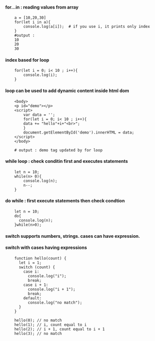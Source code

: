 #### for...in : reading values from array

		a = [10,20,30]
		for(let i in a){
			console.log(a[i]);	# if you use i, it prints only index
		}
		#output :  
		10
		20
		30

#### index based for loop

		for(let i = 0; i< 10 ; i++){
			console.log(i);
		}


#### loop can be used to add dynamic content inside html dom

		<body>
		<p id="demo"></p>
		<script>
			var data = '';
			for(let i = 0; i< 10 ; i++){
			data += "hello"+i+"<br>";
		    }
		    document.getElementById('demo').innerHTML = data;
		</script>
		</body>

		# output : demo tag updated by for loop

#### while loop : check conditin first and executes statements

		let n = 10;
		while(n> 0){
			console.log(n);
			n--;
		}


#### do while : first execute statements then check condtion

		let n = 10;
		do{
		  console.log(n);
		}while(n>0);




#### switch supports numbers, strings. cases can have expression.

#### switch with cases having expressions

		function hello(count) {
		  let i = 1;
		  switch (count) {
		    case i:
		      console.log("i");
		      break;
		    case i + 1:
		      console.log("i + 1");
		      break;
		    default:
		      console.log("no match");
		  }
		}

		hello(0); // no match
		hello(1); // i, count equal to i
		hello(2); // i + 1, count equal to i + 1
		hello(3); // no match

